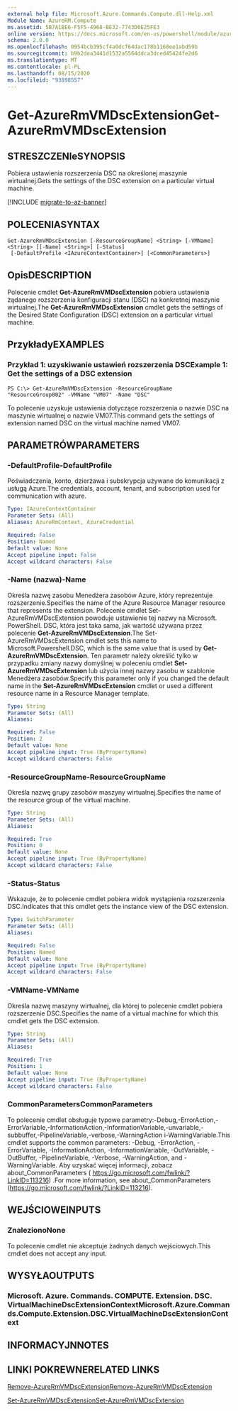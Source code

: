 ```yaml
---
external help file: Microsoft.Azure.Commands.Compute.dll-Help.xml
Module Name: AzureRM.Compute
ms.assetid: 5B7A1BE6-F5F5-4968-BE32-7743D0E25FE3
online version: https://docs.microsoft.com/en-us/powershell/module/azurerm.compute/get-azurermvmdscextension
schema: 2.0.0
ms.openlocfilehash: 0954bcb395cf4a0dcf64dac178b1168ee1abd59b
ms.sourcegitcommit: b9b2dea3441d1532a5564ddca3dced45424fe2d6
ms.translationtype: MT
ms.contentlocale: pl-PL
ms.lasthandoff: 08/15/2020
ms.locfileid: "93898557"
---
```

# <span data-ttu-id="2cccd-101">Get-AzureRmVMDscExtension</span><span class="sxs-lookup"><span data-stu-id="2cccd-101">Get-AzureRmVMDscExtension</span></span>

## <span data-ttu-id="2cccd-102">STRESZCZENIe</span><span class="sxs-lookup"><span data-stu-id="2cccd-102">SYNOPSIS</span></span>
<span data-ttu-id="2cccd-103">Pobiera ustawienia rozszerzenia DSC na określonej maszynie wirtualnej.</span><span class="sxs-lookup"><span data-stu-id="2cccd-103">Gets the settings of the DSC extension on a particular virtual machine.</span></span>

[!INCLUDE [migrate-to-az-banner](../../includes/migrate-to-az-banner.md)]

## <span data-ttu-id="2cccd-104">POLECENIA</span><span class="sxs-lookup"><span data-stu-id="2cccd-104">SYNTAX</span></span>

```
Get-AzureRmVMDscExtension [-ResourceGroupName] <String> [-VMName] <String> [[-Name] <String>] [-Status]
 [-DefaultProfile <IAzureContextContainer>] [<CommonParameters>]
```

## <span data-ttu-id="2cccd-105">Opis</span><span class="sxs-lookup"><span data-stu-id="2cccd-105">DESCRIPTION</span></span>
<span data-ttu-id="2cccd-106">Polecenie cmdlet **Get-AzureRmVMDscExtension** pobiera ustawienia żądanego rozszerzenia konfiguracji stanu (DSC) na konkretnej maszynie wirtualnej.</span><span class="sxs-lookup"><span data-stu-id="2cccd-106">The **Get-AzureRmVMDscExtension** cmdlet gets the settings of the Desired State Configuration (DSC) extension on a particular virtual machine.</span></span>

## <span data-ttu-id="2cccd-107">Przykłady</span><span class="sxs-lookup"><span data-stu-id="2cccd-107">EXAMPLES</span></span>

### <span data-ttu-id="2cccd-108">Przykład 1: uzyskiwanie ustawień rozszerzenia DSC</span><span class="sxs-lookup"><span data-stu-id="2cccd-108">Example 1: Get the settings of a DSC extension</span></span>
```
PS C:\> Get-AzureRmVMDscExtension -ResourceGroupName "ResourceGroup002" -VMName "VM07" -Name "DSC"
```

<span data-ttu-id="2cccd-109">To polecenie uzyskuje ustawienia dotyczące rozszerzenia o nazwie DSC na maszynie wirtualnej o nazwie VM07.</span><span class="sxs-lookup"><span data-stu-id="2cccd-109">This command gets the settings of extension named DSC on the virtual machine named VM07.</span></span>

## <span data-ttu-id="2cccd-110">PARAMETRÓW</span><span class="sxs-lookup"><span data-stu-id="2cccd-110">PARAMETERS</span></span>

### <span data-ttu-id="2cccd-111">-DefaultProfile</span><span class="sxs-lookup"><span data-stu-id="2cccd-111">-DefaultProfile</span></span>
<span data-ttu-id="2cccd-112">Poświadczenia, konto, dzierżawa i subskrypcja używane do komunikacji z usługą Azure.</span><span class="sxs-lookup"><span data-stu-id="2cccd-112">The credentials, account, tenant, and subscription used for communication with azure.</span></span>

```yaml
Type: IAzureContextContainer
Parameter Sets: (All)
Aliases: AzureRmContext, AzureCredential

Required: False
Position: Named
Default value: None
Accept pipeline input: False
Accept wildcard characters: False
```

### <span data-ttu-id="2cccd-113">-Name (nazwa)</span><span class="sxs-lookup"><span data-stu-id="2cccd-113">-Name</span></span>
<span data-ttu-id="2cccd-114">Określa nazwę zasobu Menedżera zasobów Azure, który reprezentuje rozszerzenie.</span><span class="sxs-lookup"><span data-stu-id="2cccd-114">Specifies the name of the Azure Resource Manager resource that represents the extension.</span></span>
<span data-ttu-id="2cccd-115">Polecenie cmdlet Set-AzureRmVMDscExtension powoduje ustawienie tej nazwy na Microsoft. PowerShell. DSC, która jest taka sama, jak wartość używana przez polecenie **Get-AzureRmVMDscExtension**.</span><span class="sxs-lookup"><span data-stu-id="2cccd-115">The Set-AzureRmVMDscExtension cmdlet sets this name to Microsoft.Powershell.DSC, which is the same value that is used by **Get-AzureRmVMDscExtension**.</span></span>
<span data-ttu-id="2cccd-116">Ten parametr należy określić tylko w przypadku zmiany nazwy domyślnej w poleceniu cmdlet **Set-AzureRmVMDscExtension** lub użycia innej nazwy zasobu w szablonie Menedżera zasobów.</span><span class="sxs-lookup"><span data-stu-id="2cccd-116">Specify this parameter only if you changed the default name in the **Set-AzureRmVMDscExtension** cmdlet or used a different resource name in a Resource Manager template.</span></span>

```yaml
Type: String
Parameter Sets: (All)
Aliases: 

Required: False
Position: 2
Default value: None
Accept pipeline input: True (ByPropertyName)
Accept wildcard characters: False
```

### <span data-ttu-id="2cccd-117">-ResourceGroupName</span><span class="sxs-lookup"><span data-stu-id="2cccd-117">-ResourceGroupName</span></span>
<span data-ttu-id="2cccd-118">Określa nazwę grupy zasobów maszyny wirtualnej.</span><span class="sxs-lookup"><span data-stu-id="2cccd-118">Specifies the name of the resource group of the virtual machine.</span></span>

```yaml
Type: String
Parameter Sets: (All)
Aliases: 

Required: True
Position: 0
Default value: None
Accept pipeline input: True (ByPropertyName)
Accept wildcard characters: False
```

### <span data-ttu-id="2cccd-119">-Status</span><span class="sxs-lookup"><span data-stu-id="2cccd-119">-Status</span></span>
<span data-ttu-id="2cccd-120">Wskazuje, że to polecenie cmdlet pobiera widok wystąpienia rozszerzenia DSC.</span><span class="sxs-lookup"><span data-stu-id="2cccd-120">Indicates that this cmdlet gets the instance view of the DSC extension.</span></span>

```yaml
Type: SwitchParameter
Parameter Sets: (All)
Aliases: 

Required: False
Position: Named
Default value: None
Accept pipeline input: True (ByPropertyName)
Accept wildcard characters: False
```

### <span data-ttu-id="2cccd-121">-VMName</span><span class="sxs-lookup"><span data-stu-id="2cccd-121">-VMName</span></span>
<span data-ttu-id="2cccd-122">Określa nazwę maszyny wirtualnej, dla której to polecenie cmdlet pobiera rozszerzenie DSC.</span><span class="sxs-lookup"><span data-stu-id="2cccd-122">Specifies the name of a virtual machine for which this cmdlet gets the DSC extension.</span></span>

```yaml
Type: String
Parameter Sets: (All)
Aliases: 

Required: True
Position: 1
Default value: None
Accept pipeline input: True (ByPropertyName)
Accept wildcard characters: False
```

### <span data-ttu-id="2cccd-123">CommonParameters</span><span class="sxs-lookup"><span data-stu-id="2cccd-123">CommonParameters</span></span>
<span data-ttu-id="2cccd-124">To polecenie cmdlet obsługuje typowe parametry:-Debug,-ErrorAction,-ErrorVariable,-InformationAction,-InformationVariable,-unvariable,-subbuffer,-PipelineVariable,-verbose,-WarningAction i-WarningVariable.</span><span class="sxs-lookup"><span data-stu-id="2cccd-124">This cmdlet supports the common parameters: -Debug, -ErrorAction, -ErrorVariable, -InformationAction, -InformationVariable, -OutVariable, -OutBuffer, -PipelineVariable, -Verbose, -WarningAction, and -WarningVariable.</span></span> <span data-ttu-id="2cccd-125">Aby uzyskać więcej informacji, zobacz about_CommonParameters ( https://go.microsoft.com/fwlink/?LinkID=113216) .</span><span class="sxs-lookup"><span data-stu-id="2cccd-125">For more information, see about_CommonParameters (https://go.microsoft.com/fwlink/?LinkID=113216).</span></span>

## <span data-ttu-id="2cccd-126">WEJŚCIOWE</span><span class="sxs-lookup"><span data-stu-id="2cccd-126">INPUTS</span></span>

### <span data-ttu-id="2cccd-127">Znaleziono</span><span class="sxs-lookup"><span data-stu-id="2cccd-127">None</span></span>
<span data-ttu-id="2cccd-128">To polecenie cmdlet nie akceptuje żadnych danych wejściowych.</span><span class="sxs-lookup"><span data-stu-id="2cccd-128">This cmdlet does not accept any input.</span></span>

## <span data-ttu-id="2cccd-129">WYSYŁA</span><span class="sxs-lookup"><span data-stu-id="2cccd-129">OUTPUTS</span></span>

### <span data-ttu-id="2cccd-130">Microsoft. Azure. Commands. COMPUTE. Extension. DSC. VirtualMachineDscExtensionContext</span><span class="sxs-lookup"><span data-stu-id="2cccd-130">Microsoft.Azure.Commands.Compute.Extension.DSC.VirtualMachineDscExtensionContext</span></span>

## <span data-ttu-id="2cccd-131">INFORMACYJN</span><span class="sxs-lookup"><span data-stu-id="2cccd-131">NOTES</span></span>

## <span data-ttu-id="2cccd-132">LINKI POKREWNE</span><span class="sxs-lookup"><span data-stu-id="2cccd-132">RELATED LINKS</span></span>

[<span data-ttu-id="2cccd-133">Remove-AzureRmVMDscExtension</span><span class="sxs-lookup"><span data-stu-id="2cccd-133">Remove-AzureRmVMDscExtension</span></span>](./Remove-AzureRmVMDscExtension.md)

[<span data-ttu-id="2cccd-134">Set-AzureRmVMDscExtension</span><span class="sxs-lookup"><span data-stu-id="2cccd-134">Set-AzureRmVMDscExtension</span></span>](./Set-AzureRmVMDscExtension.md)


